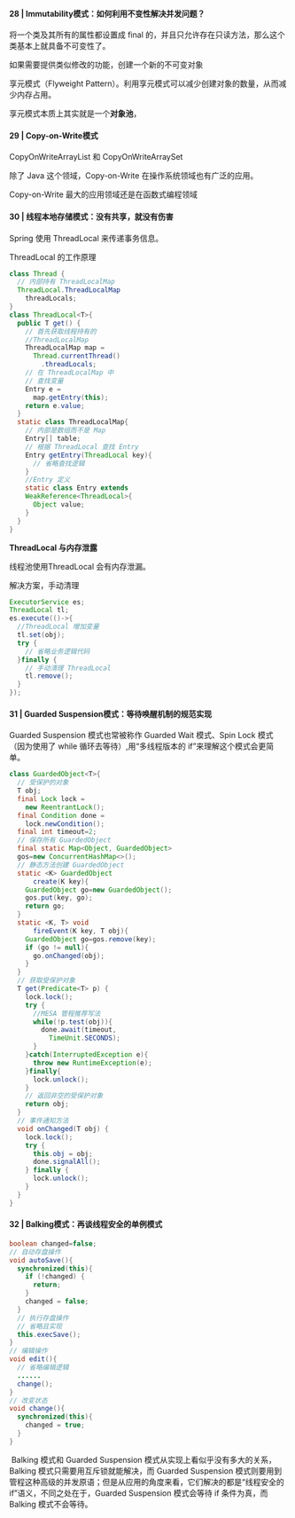 #### 28 | Immutability模式：如何利用不变性解决并发问题？

将一个类及其所有的属性都设置成 final 的，并且只允许存在只读方法，那么这个类基本上就具备不可变性了。

如果需要提供类似修改的功能，创建一个新的不可变对象

享元模式（Flyweight Pattern）。利用享元模式可以减少创建对象的数量，从而减少内存占用。

享元模式本质上其实就是一个**对象池**，

#### 29 | Copy-on-Write模式

CopyOnWriteArrayList 和 CopyOnWriteArraySet 

除了 Java 这个领域，Copy-on-Write 在操作系统领域也有广泛的应用。

Copy-on-Write 最大的应用领域还是在函数式编程领域

#### 30 | 线程本地存储模式：没有共享，就没有伤害

Spring 使用 ThreadLocal 来传递事务信息。

ThreadLocal 的工作原理

```java
class Thread {
  // 内部持有 ThreadLocalMap
  ThreadLocal.ThreadLocalMap 
    threadLocals;
}
class ThreadLocal<T>{
  public T get() {
    // 首先获取线程持有的
    //ThreadLocalMap
    ThreadLocalMap map =
      Thread.currentThread()
        .threadLocals;
    // 在 ThreadLocalMap 中
    // 查找变量
    Entry e = 
      map.getEntry(this);
    return e.value;  
  }
  static class ThreadLocalMap{
    // 内部是数组而不是 Map
    Entry[] table;
    // 根据 ThreadLocal 查找 Entry
    Entry getEntry(ThreadLocal key){
      // 省略查找逻辑
    }
    //Entry 定义
    static class Entry extends
    WeakReference<ThreadLocal>{
      Object value;
    }
  }
}
```

**ThreadLocal 与内存泄露**

线程池使用ThreadLocal 会有内存泄漏。

解决方案，手动清理

```java
ExecutorService es;
ThreadLocal tl;
es.execute(()->{
  //ThreadLocal 增加变量
  tl.set(obj);
  try {
    // 省略业务逻辑代码
  }finally {
    // 手动清理 ThreadLocal 
    tl.remove();
  }
});
```

#### 31 | Guarded Suspension模式：等待唤醒机制的规范实现

Guarded Suspension 模式也常被称作 Guarded Wait 模式、Spin Lock 模式（因为使用了 while 循环去等待）,用“多线程版本的 if”来理解这个模式会更简单。

```java
class GuardedObject<T>{
  // 受保护的对象
  T obj;
  final Lock lock = 
    new ReentrantLock();
  final Condition done =
    lock.newCondition();
  final int timeout=2;
  // 保存所有 GuardedObject
  final static Map<Object, GuardedObject> 
  gos=new ConcurrentHashMap<>();
  // 静态方法创建 GuardedObject
  static <K> GuardedObject 
      create(K key){
    GuardedObject go=new GuardedObject();
    gos.put(key, go);
    return go;
  }
  static <K, T> void 
      fireEvent(K key, T obj){
    GuardedObject go=gos.remove(key);
    if (go != null){
      go.onChanged(obj);
    }
  }
  // 获取受保护对象  
  T get(Predicate<T> p) {
    lock.lock();
    try {
      //MESA 管程推荐写法
      while(!p.test(obj)){
        done.await(timeout, 
          TimeUnit.SECONDS);
      }
    }catch(InterruptedException e){
      throw new RuntimeException(e);
    }finally{
      lock.unlock();
    }
    // 返回非空的受保护对象
    return obj;
  }
  // 事件通知方法
  void onChanged(T obj) {
    lock.lock();
    try {
      this.obj = obj;
      done.signalAll();
    } finally {
      lock.unlock();
    }
  }
}
```

#### 32 | Balking模式：再谈线程安全的单例模式

```java
boolean changed=false;
// 自动存盘操作
void autoSave(){
  synchronized(this){
    if (!changed) {
      return;
    }
    changed = false;
  }
  // 执行存盘操作
  // 省略且实现
  this.execSave();
}
// 编辑操作
void edit(){
  // 省略编辑逻辑
  ......
  change();
}
// 改变状态
void change(){
  synchronized(this){
    changed = true;
  }
}
```

​		Balking 模式和 Guarded Suspension 模式从实现上看似乎没有多大的关系，Balking 模式只需要用互斥锁就能解决，而 Guarded Suspension 模式则要用到管程这种高级的并发原语；但是从应用的角度来看，它们解决的都是“线程安全的 if”语义，不同之处在于，Guarded Suspension 模式会等待 if 条件为真，而 Balking 模式不会等待。